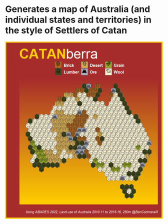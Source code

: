# Generates a map of Australia (and individual states and territories) in the style of Settlers of Catan

![map](CATANberra_draft_2.png)
